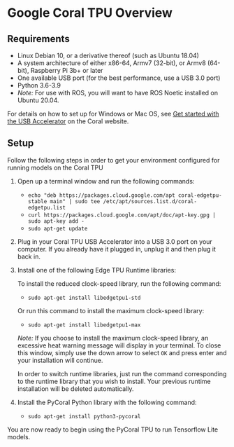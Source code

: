 # Google Coral TPU Overview

## Requirements

- Linux Debian 10, or a derivative thereof (such as Ubuntu 18.04)
- A system architecture of either x86-64, Armv7 (32-bit), or Armv8 (64-bit), Raspberry Pi 3b+ or later
- One available USB port (for the best performance, use a USB 3.0 port)
- Python 3.6-3.9
- *Note:* For use with ROS, you will want to have ROS Noetic installed on Ubuntu 20.04.

For details on how to set up for Windows or Mac OS, see [Get started with the USB Accelerator](https://coral.ai/docs/accelerator/get-started/) on the Coral website.

## Setup

Follow the following steps in order to get your environment configured for running models on the Coral TPU
1. Open up a terminal window and run the following commands:
    - `echo "deb https://packages.cloud.google.com/apt coral-edgetpu-stable main" | sudo tee /etc/apt/sources.list.d/coral-edgetpu.list`
    - `curl https://packages.cloud.google.com/apt/doc/apt-key.gpg | sudo apt-key add -`
    - `sudo apt-get update`
2. Plug in your Coral TPU USB Accelerator into a USB 3.0 port on your computer. If you already have it plugged in, unplug it and then plug it back in.
3. Install one of the following Edge TPU Runtime libraries:
  
    To install the reduced clock-speed library, run the following command:
    - `sudo apt-get install libedgetpu1-std` 
  
    Or run this command to install the maximum clock-speed library:
    - `sudo apt-get install libedgetpu1-max`
  
    *Note:* If you choose to install the maximum clock-speed library, an excessive heat warning message will display in your terminal. To close this window, simply use the down arrow to select `OK` and press enter and your installation will continue.
    
    In order to switch runtime libraries, just run the command corresponding to the runtime library that you wish to install. Your previous runtime installation will be deleted automatically.
4. Install the PyCoral Python library with the following command:
    - `sudo apt-get install python3-pycoral`


You are now ready to begin using the PyCoral TPU to run Tensorflow Lite models.
    
